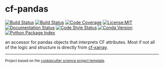 cf-pandas
==============================
[![Build Status](https://img.shields.io/static/v1.svg?logo=Jupyter&label=Binder&message=Binder&color=blue&style=for-the-badge)](https://mybinder.org/v2/gh/axiom-data-science/cf-pandas/HEAD?labpath=docs%2Fdemo_overview.ipynb)
[![Build Status](https://img.shields.io/github/workflow/status/axiom-data-science/cf-pandas/Tests?logo=github&style=for-the-badge)](https://github.com/axiom-data-science/cf-pandas/actions)
[![Code Coverage](https://img.shields.io/codecov/c/github/axiom-data-science/cf-pandas.svg?style=for-the-badge)](https://codecov.io/gh/axiom-data-science/cf-pandas)
[![License:MIT](https://img.shields.io/badge/License-MIT-green.svg?style=for-the-badge)](https://opensource.org/licenses/MIT)
[![Documentation Status](https://img.shields.io/readthedocs/cf-pandas/latest.svg?style=for-the-badge)](https://cf-pandas.readthedocs.io/en/latest/?badge=latest)
[![Code Style Status](https://img.shields.io/github/workflow/status/axiom-data-science/cf-pandas/linting%20with%20pre-commit?label=Code%20Style&style=for-the-badge)](https://github.com/axiom-data-science/cf-pandas/actions)
[![Conda Version](https://img.shields.io/conda/vn/conda-forge/cf_pandas.svg?style=for-the-badge)](https://anaconda.org/conda-forge/cf_pandas)
[![Python Package Index](https://img.shields.io/pypi/v/cf-pandas.svg?style=for-the-badge)](https://pypi.org/project/cf-pandas)



an accessor for pandas objects that interprets CF attributes. Most if not all of the logic and structure is directly from [cf-xarray](https://github.com/xarray-contrib/cf-xarray).

--------

<p><small>Project based on the <a target="_blank" href="https://github.com/jbusecke/cookiecutter-science-project">cookiecutter science project template</a>.</small></p>
